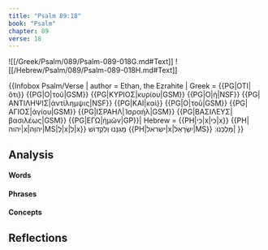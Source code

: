 ```yaml
---
title: "Psalm 89:18"
book: "Psalm"
chapter: 89
verse: 18
---
```

![[/Greek/Psalm/089/Psalm-089-018G.md#Text]]
![[/Hebrew/Psalm/089/Psalm-089-018H.md#Text]]

{{Infobox Psalm/Verse |
  author = Ethan, the Ezrahite |
  Greek = {{PG|ΟΤΙ|ὅτι}} {{PG|Ο|τοῦ|GSM}} {{PG|ΚΥΡΙΟΣ|κυρίου|GSM}} {{PG|Ο|ἡ|NSF}} {{PG|ΑΝΤΙΛΗΨΙΣ|ἀντίλημψις|NSF}} {{PG|ΚΑΙ|καὶ}} {{PG|Ο|τοῦ|GSM}} {{PG|ΑΓΙΟΣ|ἁγίου|GSM}} {{PG|ΙΣΡΑΗΛ|Ἰσραήλ|GSM}} {{PG|ΒΑΣΙΛΕΥΣ|βασιλέως|GSM}} {{PG|ΕΓΩ|ἡμῶν|GP}}|
  Hebrew = {{PH|כִּי|x|כִּי|x}} {{PH|יהוה|x|יהוָה|MS|לְ|x|לַ|x}}
מָגִנֵּנוּ
וְלִקְדוֹשׁ
{{PH|ישראל|x|יִשְׂרָאֵל|MS}}
מַלְכֵּנוּ
׃|
}}

## Analysis

#### Words

#### Phrases

#### Concepts

## Reflections
